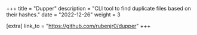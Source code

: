 +++
title = "Dupper"
description = "CLI tool to find duplicate files based on their hashes."
date = "2022-12-26"
weight = 3

[extra]
link_to = "https://github.com/rubenjr0/dupper"
+++
